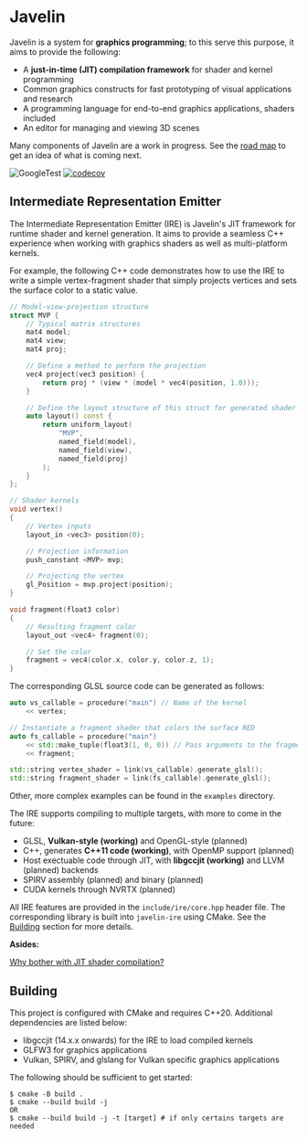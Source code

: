 # Javelin

Javelin is a system for **graphics programming**; to this serve this purpose, it aims to provide the following:

* A **just-in-time (JIT) compilation framework** for shader and kernel programming
* Common graphics constructs for fast prototyping of visual applications and research
* A programming language for end-to-end graphics applications, shaders included
* An editor for managing and viewing 3D scenes

Many components of Javelin are a work in progress. See the [road map](docs/road_map.md) to get an idea of what is coming next.

![GoogleTest](https://github.com/iveevi/javelin/actions/workflows/ci.yml/badge.svg)
[![codecov](https://codecov.io/github/iveevi/javelin/graph/badge.svg?token=R9K1GJWFDU)](https://codecov.io/github/iveevi/javelin)

## Intermediate Representation Emitter

The Intermediate Representation Emitter (IRE) is Javelin's JIT framework for runtime shader and kernel generation. It aims to provide a seamless C++ experience when working with graphics shaders as well as multi-platform kernels.

For example, the following C++ code demonstrates how to use the IRE to write a simple vertex-fragment shader that simply projects vertices and sets the surface color to a static value.

```cpp
// Model-view-projection structure
struct MVP {
    // Typical matrix structures
    mat4 model;
    mat4 view;
    mat4 proj;

    // Define a method to perform the projection
    vec4 project(vec3 position) {
        return proj * (view * (model * vec4(position, 1.0)));
    }

    // Define the layout structure of this struct for generated shader code
    auto layout() const {
        return uniform_layout(
            "MVP",
            named_field(model),
            named_field(view),
            named_field(proj)
        );
    }
};

// Shader kernels
void vertex()
{
    // Vertex inputs
    layout_in <vec3> position(0);

    // Projection information
    push_constant <MVP> mvp;

    // Projecting the vertex
    gl_Position = mvp.project(position);
}

void fragment(float3 color)
{
    // Resulting fragment color
    layout_out <vec4> fragment(0);

    // Set the color
    fragment = vec4(color.x, color.y, color.z, 1);
}
```

The corresponding GLSL source code can be generated as follows:

```cpp
auto vs_callable = procedure("main") // Name of the kernel
	<< vertex;

// Instantiate a fragment shader that colors the surface RED
auto fs_callable = procedure("main")
	<< std::make_tuple(float3(1, 0, 0)) // Pass arguments to the fragment function
	<< fragment;

std::string vertex_shader = link(vs_callable).generate_glsl();
std::string fragment_shader = link(fs_callable).generate_glsl();
```

Other, more complex examples can be found in the `examples` directory.

The IRE supports compiling to multiple targets, with more to come in the future:

* GLSL, **Vulkan-style (working)** and OpenGL-style (planned)
* C++, generates **C++11 code (working)**, with OpenMP support (planned)
* Host exectuable code through JIT, with **libgccjit (working)** and LLVM (planned) backends
* SPIRV assembly (planned) and binary (planned)
* CUDA kernels through NVRTX (planned)

All IRE features are provided in the `include/ire/core.hpp` header file. The corresponding library is built into `javelin-ire` using CMake. See the [Building](#building) section for more details.

**Asides:**

[Why bother with JIT shader compilation?](docs/aside/jit_shader_compilation.md)

## Building

This project is configured with CMake and requires C++20. Additional dependencies are listed below:

* libgccjit (14.x.x onwards) for the IRE to load compiled kernels
* GLFW3 for graphics applications
* Vulkan, SPIRV, and glslang for Vulkan specific graphics applications

The following should be sufficient to get started:

```
$ cmake -B build .
$ cmake --build build -j
OR
$ cmake --build build -j -t [target] # if only certains targets are needed
```